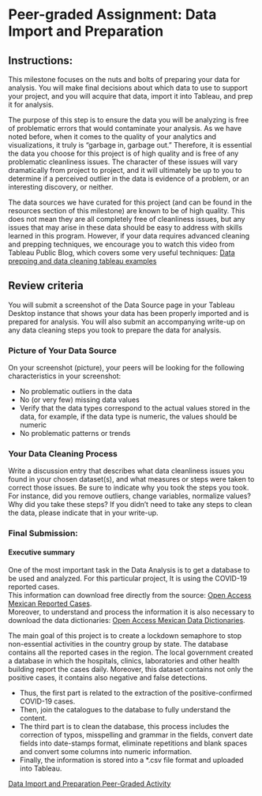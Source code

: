 # Peer-graded Assignment: Data Import and Preparation

## Instructions:
This milestone focuses on the nuts and bolts of preparing your data for analysis. You will make final decisions about which data to use to support your project, and you will acquire that data, import it into Tableau, and prep it for analysis.

The purpose of this step is to ensure the data you will be analyzing is free of problematic errors that would contaminate your analysis. As we have noted before, when it comes to the quality of your analytics and visualizations, it truly is “garbage in, garbage out.” Therefore, it is essential the data you choose for this project is of high quality and is free of any problematic cleanliness issues. The character of these issues will vary dramatically from project to project, and it will ultimately be up to you to determine if a perceived outlier in the data is evidence of a problem, or an interesting discovery, or neither.

The data sources we have curated for this project (and can be found in the resources section of this milestone) are known to be of high quality. This does not mean they are all completely free of cleanliness issues, but any issues that may arise in these data should be easy to address with skills learned in this program. However, if your data requires advanced cleaning and prepping techniques, we encourage you to watch this video from Tableau Public
Blog, which covers some very useful techniques: [Data prepping and data cleaning tableau examples](https://public.tableau.com/en-us/s/blog/2016/05/data-prepping-and-data-cleaning-tableau-explained.)

## Review criteria
You will submit a screenshot of the Data Source page in your Tableau Desktop instance that shows your data has been properly imported and is prepared for analysis. You will also submit an accompanying write-up on any data cleaning steps you took to prepare the data for analysis.

### Picture of Your Data Source
On your screenshot (picture), your peers will be looking for the following characteristics in your screenshot:
* No problematic outliers in the data
* No (or very few) missing data values
* Verify that the data types correspond to the actual values stored in the data, for example, if the data type is numeric, the values should be numeric
* No problematic patterns or trends

### Your Data Cleaning Process
Write a discussion entry that describes what data cleanliness issues you found in your chosen dataset(s), and what measures or steps were taken to correct those issues. Be sure to indicate why you took the steps you took.  For instance, did you remove outliers, change variables, normalize values? Why did you take these steps?  If you didn’t need to take any steps to clean the data, please indicate that in your write-up.

### Final Submission:
#### Executive summary
One of the most important task in the Data Analysis is to get a database to be used and analyzed. For this particular project, It is using the COVID-19 reported cases.\
This information can download free directly from the source: [Open Access Mexican Reported Cases](https://datos.gob.mx/busca/dataset/informacion-referente-a-casos-covid-19-en-mexico).\
Moreover, to understand and process the information it is also necessary to download the data dictionaries: [Open Access Mexican Data Dictionaries](http://datosabiertos.salud.gob.mx/gobmx/salud/datos_abiertos/diccionario_datos_covid19.zip).

The main goal of this project is to create a lockdown semaphore to stop non-essential activities in the country group by state.
The database contains all the reported cases in the region. The local government created a database in which the hospitals, clinics, laboratories and other health building report the cases daily.
Moreover, this dataset contains not only the positive cases, it contains also negative and false detections.
* Thus, the first part is related to the extraction of the positive-confirmed COVID-19 cases.
* Then, join the catalogues to the database to fully understand the content.
* The third part is to clean the database, this process includes the correction of typos, misspelling and grammar in the fields, convert date fields into date-stamps format, eliminate repetitions and blank spaces and convert some columns into numeric information.
* Finally, the information is stored into a *.csv file format and uploaded into Tableau.

[Data Import and Preparation Peer-Graded Activity](./PGA_Data_Import_and_Preparation.pdf)
